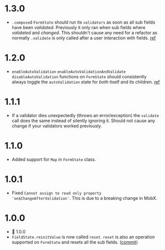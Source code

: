 # 1.3.0
* `.compose`d `FormState` should run its `validators` as soon as all sub fields have been *validated*. Previously it only ran when sub fields where *validated* and *changed*. This shouldn't cause any need for a refactor as normally `.validate` is only called after a user interaction with fields. [ref](https://github.com/formstate/formstate/issues/66)

# 1.2.0
* `enableAutoValidation` `enableAutoValidationAndValidate` `disableAutoValidation` functions on `FormState` should consistently always toggle the `autoValidation` state for *both* itself and its children. [ref](https://github.com/formstate/formstate/issues/67)

# 1.1.1
* If a validator dies unexpectedly (throws an error/exception) the `validate` call does the same instead of silently ignoring it. Should not cause any change if your validators worked previously. 

# 1.1.0
* Added support for `Map` in `FormState` class.

# 1.0.1
* Fixed `Cannot assign to read only property 'on$ChangeAfterValidation'`. This is due to a breaking change in MobX.

# 1.0.0
* 🎉 1.0.0
* `FieldState.reinitValue` is now called `reset`. `reset` is also an operation supported on `FormState` and resets all the sub fields. ([commit](https://github.com/formstate/formstate/commit/5e6eefbe3fd8843740a905d98d6767ee35ad4963))
